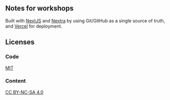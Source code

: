 ## Notes for workshops

Built with [NextJS](https://nextjs.org/) and [Nextra](https://nextra.vercel.app/) 
by using Git/GitHub as a single source of truth, and 
[Vercel](https://www.vercel.com) for deployment.

## Licenses 

### Code

[MIT](/LICENSE)

### Content

[CC BY-NC-SA 4.0](https://creativecommons.org/licenses/by-nc-sa/4.0/)

